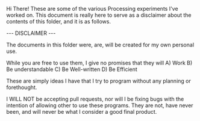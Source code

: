 Hi There!
These are some of the various Processing experiments I've worked on.
This document is really here to serve as a disclaimer about the contents of this folder, and it is as follows.

--- DISCLAIMER ---

The documents in this folder were, are, will be created for my own personal use.

While you are free to use them, I give no promises that they will
A) Work
B) Be understandable
C) Be Well-written
D) Be Efficient

These are simply ideas I have that I try to program without any planning or forethought.

I WILL NOT be accepting pull requests, nor will I be fixing bugs with the intention of allowing other to use these programs. They are not, have never been, and will never be what I consider a good final product.
